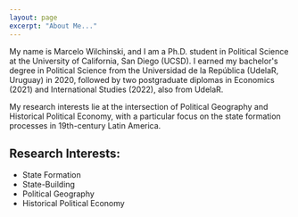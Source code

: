 ```yaml
---
layout: page
excerpt: "About Me..."
---
```


My name is Marcelo Wilchinski, and I am a Ph.D. student in Political Science at the University of California, San Diego (UCSD). I earned my bachelor's degree in Political Science from the Universidad de la República (UdelaR, Uruguay) in 2020, followed by two postgraduate diplomas in Economics (2021) and International Studies (2022), also from UdelaR.

My research interests lie at the intersection of Political Geography and Historical Political Economy, with a particular focus on the state formation processes in 19th-century Latin America.

## Research Interests:                   

- State Formation
- State-Building
- Political Geography
- Historical Political Economy
